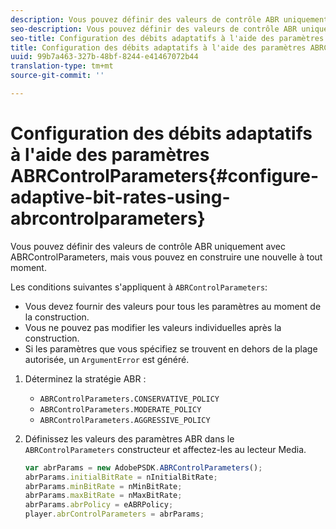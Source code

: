 ```yaml
---
description: Vous pouvez définir des valeurs de contrôle ABR uniquement avec ABRControlParameters, mais vous pouvez en construire une nouvelle à tout moment.
seo-description: Vous pouvez définir des valeurs de contrôle ABR uniquement avec ABRControlParameters, mais vous pouvez en construire une nouvelle à tout moment.
seo-title: Configuration des débits adaptatifs à l'aide des paramètres ABRControlParameters
title: Configuration des débits adaptatifs à l'aide des paramètres ABRControlParameters
uuid: 99b7a463-327b-48bf-8244-e41467072b44
translation-type: tm+mt
source-git-commit: ''

---
```



# Configuration des débits adaptatifs à l&#39;aide des paramètres ABRControlParameters{#configure-adaptive-bit-rates-using-abrcontrolparameters}

Vous pouvez définir des valeurs de contrôle ABR uniquement avec ABRControlParameters, mais vous pouvez en construire une nouvelle à tout moment.

Les conditions suivantes s&#39;appliquent à `ABRControlParameters`:

* Vous devez fournir des valeurs pour tous les paramètres au moment de la construction.
* Vous ne pouvez pas modifier les valeurs individuelles après la construction.
* Si les paramètres que vous spécifiez se trouvent en dehors de la plage autorisée, un `ArgumentError` est généré.

1. Déterminez la stratégie ABR :

   * `ABRControlParameters.CONSERVATIVE_POLICY`
   * `ABRControlParameters.MODERATE_POLICY`
   * `ABRControlParameters.AGGRESSIVE_POLICY`

1. Définissez les valeurs des paramètres ABR dans le `ABRControlParameters` constructeur et affectez-les au lecteur Media.

   ```js
   var abrParams = new AdobePSDK.ABRControlParameters(); 
   abrParams.initialBitRate = nInitialBitRate; 
   abrParams.minBitRate = nMinBitRate; 
   abrParams.maxBitRate = nMaxBitRate; 
   abrParams.abrPolicy = eABRPolicy; 
   player.abrControlParameters = abrParams;
   ```

